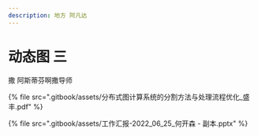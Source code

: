 ```yaml
---
description: 地方 阿凡达
---
```


# 动态图 三

撒 阿斯蒂芬啊撒导师

{% file src=".gitbook/assets/分布式图计算系统的分割方法与处理流程优化_盛丰.pdf" %}

{% file src=".gitbook/assets/工作汇报-2022_06_25_何开森 - 副本.pptx" %}
